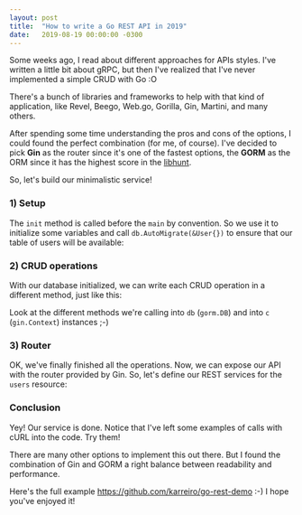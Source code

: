 ```yaml
---
layout: post
title:  "How to write a Go REST API in 2019"
date:   2019-08-19 00:00:00 -0300
---
```


Some weeks ago, I read about different approaches for APIs styles. I've written a little bit about gRPC, but then I've realized that I've never implemented a simple CRUD with Go :O

There's a bunch of libraries and frameworks to help with that kind of application, like Revel, Beego, Web.go, Gorilla, Gin, Martini, and many others.

After spending some time understanding the pros and cons of the options, I could found the perfect combination (for me, of course). I've decided to pick **Gin** as the router since it's one of the fastest options, the **GORM** as the ORM since it has the highest score in the [libhunt](https://go.libhunt.com/categories/529-orm).

So, let's build our minimalistic service!

### 1) Setup
The `init` method is called before the `main` by convention. So we use it to initialize some variables and call  `db.AutoMigrate(&User{})` to ensure that our table of users will be available:
<script src="https://gist.github.com/karreiro/61a40ef4d23992faf26b089590fce5d3.js"></script>

### 2) CRUD operations
With our database initialized, we can write each CRUD operation in a different method, just like this:

<script src="https://gist.github.com/karreiro/cc9631a4cc56de95004e8754f7d6017a.js"></script>

Look at the different methods we're calling into `db` (`gorm.DB`) and into `c` (`gin.Context`) instances ;-)

### 3) Router
OK, we've finally finished all the operations. Now, we can expose our API with the router provided by Gin. So, let's define our REST services for the `users` resource:
<script src="https://gist.github.com/karreiro/6f0054b55babf19f66d82e8665ce4ccf.js"></script>


### Conclusion

Yey! Our service is done. Notice that I've left some examples of calls with cURL into the code. Try them!

There are many other options to implement this out there. But I found the combination of Gin and GORM a right balance between readability and performance.

Here's the full example https://github.com/karreiro/go-rest-demo :-) I hope you've enjoyed it!
